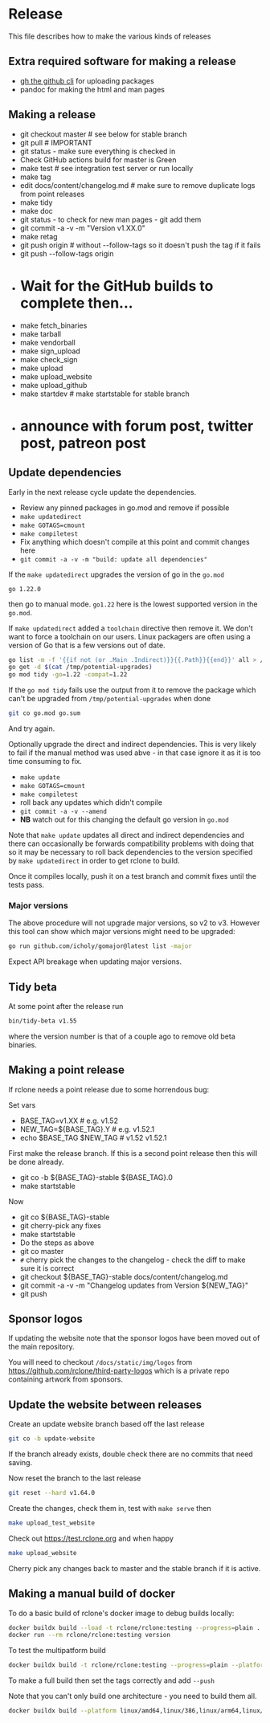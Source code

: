 # Release

This file describes how to make the various kinds of releases

## Extra required software for making a release

- [gh the github cli](https://github.com/cli/cli) for uploading packages
- pandoc for making the html and man pages

## Making a release

- git checkout master # see below for stable branch
- git pull # IMPORTANT
- git status - make sure everything is checked in
- Check GitHub actions build for master is Green
- make test # see integration test server or run locally
- make tag
- edit docs/content/changelog.md # make sure to remove duplicate logs from point releases
- make tidy
- make doc
- git status - to check for new man pages - git add them
- git commit -a -v -m "Version v1.XX.0"
- make retag
- git push origin # without --follow-tags so it doesn't push the tag if it fails
- git push --follow-tags origin
- # Wait for the GitHub builds to complete then...
- make fetch_binaries
- make tarball
- make vendorball
- make sign_upload
- make check_sign
- make upload
- make upload_website
- make upload_github
- make startdev # make startstable for stable branch
- # announce with forum post, twitter post, patreon post

## Update dependencies

Early in the next release cycle update the dependencies.

- Review any pinned packages in go.mod and remove if possible
- `make updatedirect`
- `make GOTAGS=cmount`
- `make compiletest`
- Fix anything which doesn't compile at this point and commit changes here
- `git commit -a -v -m "build: update all dependencies"`

If the `make updatedirect` upgrades the version of go in the `go.mod`

```text
go 1.22.0
```

then go to manual mode. `go1.22` here is the lowest supported version
in the `go.mod`.

If `make updatedirect` added a `toolchain` directive then remove it.
We don't want to force a toolchain on our users. Linux packagers are
often using a version of Go that is a few versions out of date.

```sh
go list -m -f '{{if not (or .Main .Indirect)}}{{.Path}}{{end}}' all > /tmp/potential-upgrades
go get -d $(cat /tmp/potential-upgrades)
go mod tidy -go=1.22 -compat=1.22
```

If the `go mod tidy` fails use the output from it to remove the
package which can't be upgraded from `/tmp/potential-upgrades` when
done

```sh
git co go.mod go.sum
```

And try again.

Optionally upgrade the direct and indirect dependencies. This is very
likely to fail if the manual method was used abve - in that case
ignore it as it is too time consuming to fix.

- `make update`
- `make GOTAGS=cmount`
- `make compiletest`
- roll back any updates which didn't compile
- `git commit -a -v --amend`
- **NB** watch out for this changing the default go version in `go.mod`

Note that `make update` updates all direct and indirect dependencies
and there can occasionally be forwards compatibility problems with
doing that so it may be necessary to roll back dependencies to the
version specified by `make updatedirect` in order to get rclone to
build.

Once it compiles locally, push it on a test branch and commit fixes
until the tests pass.

### Major versions

The above procedure will not upgrade major versions, so v2 to v3.
However this tool can show which major versions might need to be
upgraded:

```sh
go run github.com/icholy/gomajor@latest list -major
```

Expect API breakage when updating major versions.

## Tidy beta

At some point after the release run

```sh
bin/tidy-beta v1.55
```

where the version number is that of a couple ago to remove old beta binaries.

## Making a point release

If rclone needs a point release due to some horrendous bug:

Set vars

- BASE_TAG=v1.XX          # e.g. v1.52
- NEW_TAG=${BASE_TAG}.Y   # e.g. v1.52.1
- echo $BASE_TAG $NEW_TAG # v1.52 v1.52.1

First make the release branch.  If this is a second point release then
this will be done already.

- git co -b ${BASE_TAG}-stable ${BASE_TAG}.0
- make startstable

Now

- git co ${BASE_TAG}-stable
- git cherry-pick any fixes
- make startstable
- Do the steps as above
- git co master
- `#` cherry pick the changes to the changelog - check the diff to make sure it is correct
- git checkout ${BASE_TAG}-stable docs/content/changelog.md
- git commit -a -v -m "Changelog updates from Version ${NEW_TAG}"
- git push

## Sponsor logos

If updating the website note that the sponsor logos have been moved out of the main repository.

You will need to checkout `/docs/static/img/logos` from https://github.com/rclone/third-party-logos
which is a private repo containing artwork from sponsors.

## Update the website between releases

Create an update website branch based off the last release

```sh
git co -b update-website
```

If the branch already exists, double check there are no commits that need saving.

Now reset the branch to the last release

```sh
git reset --hard v1.64.0
```

Create the changes, check them in, test with `make serve` then

```sh
make upload_test_website
```

Check out https://test.rclone.org and when happy

```sh
make upload_website
```

Cherry pick any changes back to master and the stable branch if it is active.

## Making a manual build of docker

To do a basic build of rclone's docker image to debug builds locally:

```sh
docker buildx build --load -t rclone/rclone:testing --progress=plain .
docker run --rm rclone/rclone:testing version
```

To test the multipatform build

```sh
docker buildx build -t rclone/rclone:testing --progress=plain --platform linux/amd64,linux/386,linux/arm64,linux/arm/v7,linux/arm/v6 .
```

To make a full build then set the tags correctly and add `--push`

Note that you can't only build one architecture - you need to build them all.

```sh
docker buildx build --platform linux/amd64,linux/386,linux/arm64,linux/arm/v7,linux/arm/v6 -t rclone/rclone:1.54.1 -t rclone/rclone:1.54 -t rclone/rclone:1 -t rclone/rclone:latest --push .
```

